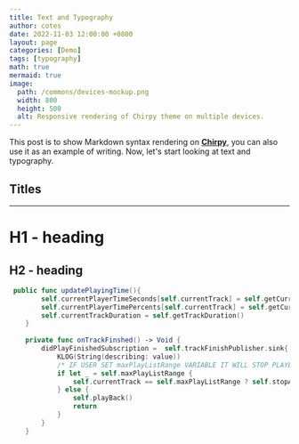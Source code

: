 ```yaml
---
title: Text and Typography
author: cotes
date: 2022-11-03 12:00:00 +0800
layout: page
categories: [Demo]
tags: [typography]
math: true
mermaid: true
image:
  path: /commons/devices-mockup.png
  width: 800
  height: 500
  alt: Responsive rendering of Chirpy theme on multiple devices.
---
```



This post is to show Markdown syntax rendering on [**Chirpy**](https://github.com/cotes2020/jekyll-theme-chirpy/fork), you can also use it as an example of writing. Now, let's start looking at text and typography.


## Titles
---
# H1 - heading

<h2 data-toc-skip>H2 - heading</h2>

```swift
 public func updatePlayingTime(){
        self.currentPlayerTimeSeconds[self.currentTrack] = self.getCurrentTimeSeconds()
        self.currentPlayerTimePercents[self.currentTrack] = self.getCurrentTimePercents()
        self.currentTrackDuration = self.getTrackDuration()
    }
    
    private func onTrackFinshed() -> Void {
        didPlayFinishedSubscription =  self.trackFinishPublisher.sink{ value in
            KLOG(String(describing: value))
            /* IF USER SET maxPlayListRange VARIABLE IT WILL STOP PLAYER ON TRACK = maxPlayListRange  */
            if let _ = self.maxPlayListRange {
                self.currentTrack == self.maxPlayListRange ? self.stopAllTracks() :  self.playBack()
            } else {
                self.playBack()
                return
            }
        }
    }
```

